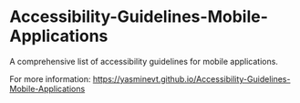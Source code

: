 # Accessibility-Guidelines-Mobile-Applications
A comprehensive list of accessibility guidelines for mobile applications.

For more information: https://yasminevt.github.io/Accessibility-Guidelines-Mobile-Applications
